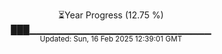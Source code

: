 <p align="center">
⏳Year Progress (12.75 %) <br>
███▁▁▁▁▁▁▁▁▁▁▁▁▁▁▁▁▁▁▁▁▁▁▁▁▁▁▁ <br>
<sub>Updated: Sun, 16 Feb 2025 12:39:01 GMT</sub>
</p>

